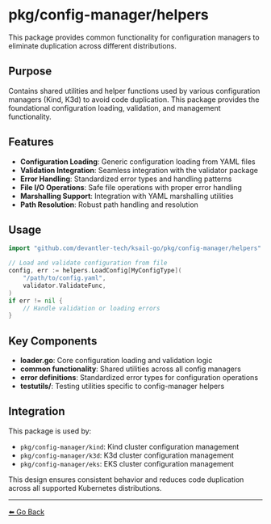 # pkg/config-manager/helpers

This package provides common functionality for configuration managers to eliminate duplication across different distributions.

## Purpose

Contains shared utilities and helper functions used by various configuration managers (Kind, K3d) to avoid code duplication. This package provides the foundational configuration loading, validation, and management functionality.

## Features

- **Configuration Loading**: Generic configuration loading from YAML files
- **Validation Integration**: Seamless integration with the validator package
- **Error Handling**: Standardized error types and handling patterns
- **File I/O Operations**: Safe file operations with proper error handling
- **Marshalling Support**: Integration with YAML marshalling utilities
- **Path Resolution**: Robust path handling and resolution

## Usage

```go
import "github.com/devantler-tech/ksail-go/pkg/config-manager/helpers"

// Load and validate configuration from file
config, err := helpers.LoadConfig[MyConfigType](
    "/path/to/config.yaml",
    validator.ValidateFunc,
)
if err != nil {
    // Handle validation or loading errors
}
```

## Key Components

- **loader.go**: Core configuration loading and validation logic
- **common functionality**: Shared utilities across all config managers
- **error definitions**: Standardized error types for configuration operations
- **testutils/**: Testing utilities specific to config-manager helpers

## Integration

This package is used by:

- `pkg/config-manager/kind`: Kind cluster configuration management
- `pkg/config-manager/k3d`: K3d cluster configuration management
- `pkg/config-manager/eks`: EKS cluster configuration management

This design ensures consistent behavior and reduces code duplication across all supported Kubernetes distributions.

---

[⬅️ Go Back](../README.md)
